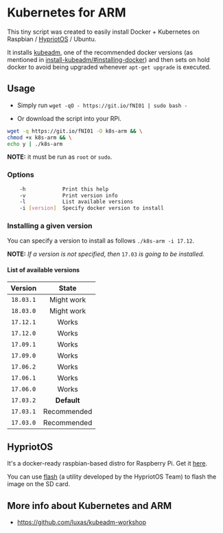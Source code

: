 # Kubernetes for ARM

This tiny script was created to easily install Docker + Kubernetes on Raspbian / [HypriotOS](#hypriotos) / Ubuntu.

It installs [kubeadm](https://kubernetes.io/docs/setup/independent/install-kubeadm/#installing-kubeadm-kubelet-and-kubectl), one of the recommended docker versions (as mentioned in [install-kubeadm/#installing-docker](https://kubernetes.io/docs/setup/independent/install-kubeadm/#installing-docker)) and then sets on hold docker to avoid being upgraded whenever `apt-get upgrade` is executed.

## Usage

* Simply run `wget -qO - https://git.io/fNI01 | sudo bash -`

* Or download the script into your RPi.

``` sh
wget -q https://git.io/fNI01 -O k8s-arm && \
chmod +x k8s-arm && \
echo y | ./k8s-arm
```

**NOTE:** it must be run as `root` or `sudo`.

### Options

```sh
    -h            Print this help
    -v            Print version info
    -l            List available versions
    -i [version]  Specify docker version to install
```

### Installing a given version

You can specify a version to install as follows `./k8s-arm -i 17.12`.

**NOTE:** *If a version is not specified, then* `17.03` *is going to be installed.*

#### List of available versions

| **Version** | **State**|
|:-:|:-:|
| `18.03.1` | Might work |
| `18.03.0` | Might work |
| `17.12.1` | Works |
| `17.12.0` | Works |
| `17.09.1` | Works |
| `17.09.0` | Works |
| `17.06.2` | Works |
| `17.06.1` | Works |
| `17.06.0` | Works |
| `17.03.2` | **Default** |
| `17.03.1` | Recommended |
| `17.03.0` | Recommended |

## HypriotOS

It's a docker-ready raspbian-based distro for Raspberry Pi. Get it [here](https://github.com/hypriot/image-builder-rpi/releases).

You can use [flash](https://github.com/hypriot/flash) (a utility developed by the HypriotOS Team) to flash the image on the SD card.

## More info about Kubernetes and ARM

* https://github.com/luxas/kubeadm-workshop